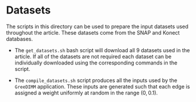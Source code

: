 # Datasets

The scripts in this directory can be used to prepare the input datasets used throughout the article. These datasets come from the SNAP and Konect databases. 

* The `get_datasets.sh` bash script will download all 9 datasets used in the article. If all of the datasets are not required each dataset can be individually downloaded using the corresponding commands in the script. 

* The `compile_datasets.sh` script produces all the inputs used by the `GreeDIMM` application. These inputs are generated such that each edge is assigned a weight uniformly at random in the range $(0,0.1)$.